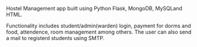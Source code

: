 Hostel Management app built using Python Flask, MongoDB, MySQLand HTML.

Functionality includes student/admin(warden) login, payment for dorms and food, attendence, room management among others. The user can also send a mail to registerd students using SMTP.
